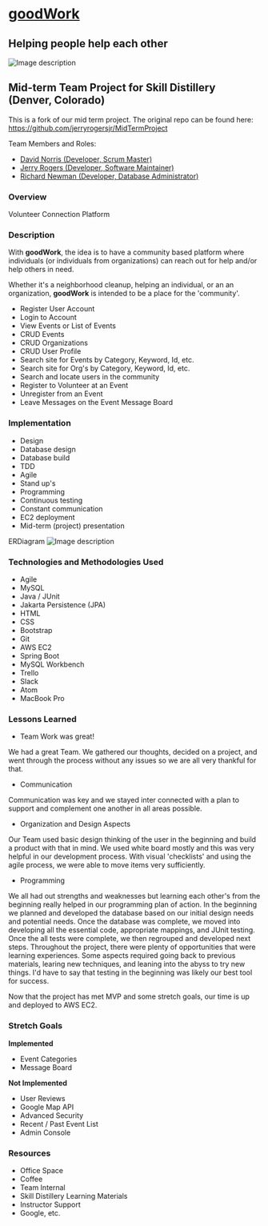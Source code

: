 #  [goodWork](http://18.190.114.201:8080/GoodWork/index.do)
## Helping people help each other
![Image description](GoodWork/src/main/webapp/css/volunteer.png)

## Mid-term Team Project for Skill Distillery (Denver, Colorado)

This is a fork of our mid term project. The original repo can be found here: https://github.com/jerryrogersjr/MidTermProject

Team Members and Roles:

* [David Norris (Developer, Scrum Master)](https://www.linkedin.com/in/david-norris-354697198/)
* [Jerry Rogers (Developer, Software Maintainer)](https://www.linkedin.com/in/jerryrogersjr/)
* [Richard Newman (Developer, Database Administrator)](https://www.linkedin.com/in/richard-n-01730b193/)

### Overview

Volunteer Connection Platform

### Description

With **goodWork**, the idea is to have a community based platform
where individuals (or individuals from organizations) can reach
out for help and/or help others in need.

Whether it's a neighborhood cleanup, helping an individual, or an
an organization, **goodWork** is intended to be a place for the
'community'.

* Register User Account
* Login to Account
* View Events or List of Events
* CRUD Events
* CRUD Organizations
* CRUD User Profile
* Search site for Events by Category, Keyword, Id, etc.
* Search site for Org's by Category, Keyword, Id, etc.
* Search and locate users in the community
* Register to Volunteer at an Event
* Unregister from an Event
* Leave Messages on the Event Message Board

### Implementation

* Design
* Database design
* Database build
* TDD
* Agile
* Stand up's
* Programming
* Continuous testing
* Constant communication
* EC2 deployment
* Mid-term (project) presentation

ERDiagram
![Image description](GoodWork/src/main/webapp/css/modelDB.jpg)

### Technologies and Methodologies Used

* Agile
* MySQL
* Java / JUnit
* Jakarta Persistence (JPA)
* HTML
* CSS
* Bootstrap
* Git
* AWS EC2
* Spring Boot
* MySQL Workbench
* Trello
* Slack
* Atom
* MacBook Pro

### Lessons Learned

* Team Work was great!

We had a great Team. We gathered our thoughts, decided on a project,
and went through the process without any issues so we are all very
thankful for that.

* Communication

Communication was key and we stayed inter connected with a plan to
support and complement one another in all areas possible.

* Organization and Design Aspects

Our Team used basic design thinking of the user in the beginning
and build a product with that in mind. We used white board mostly
and this was very helpful in our development process. With visual
'checklists' and using the agile process, we were able to move
items very sufficiently.

* Programming

We all had out strengths and weaknesses but learning each other's
from the beginning really helped in our programming plan of
action. In the beginning we planned and developed the database
based on our initial design needs and potential needs. Once the
database was complete, we moved into developing all the essential
code, appropriate mappings, and JUnit testing. Once the all tests
were complete, we then regrouped and developed next steps. Throughout
the project, there were plenty of opportunities that were learning
experiences. Some aspects required going back to previous materials,
learing new techniques, and leaning into the abyss to try new things.
I'd have to say that testing in the beginning was likely our best
tool for success.

Now that the project has met MVP and some stretch goals, our time
is up and deployed to AWS EC2.


### Stretch Goals

 **Implemented**

* Event Categories
* Message Board

 **Not Implemented**

* User Reviews
* Google Map API
* Advanced Security
* Recent / Past Event List
* Admin Console

### Resources

* Office Space
* Coffee
* Team Internal
* Skill Distillery Learning Materials
* Instructor Support
* Google, etc.
